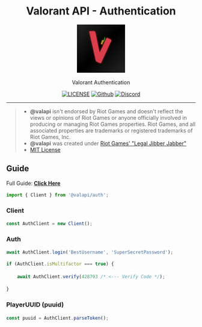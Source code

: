 <div align="center">
  
# Valorant API - Authentication
  
[![Profile](https://github.com/valapi/.github/blob/main/128_valapi.png?raw=true)](https://github.com/valapi)
  
Valorant Authentication
  
[![LICENSE](https://badgen.net/badge/license/MIT/blue)](https://github.com/valapi/.github/blob/main/LICENSE)
[![Github](https://badgen.net/badge/icon/github?icon=github&label)](https://github.com/valapi)
[![Discord](https://badgen.net/badge/icon/discord?icon=discord&label)](https://discord.gg/pbyWbUYjyt)
  
</div>

-----------

> - **@valapi** isn't endorsed by Riot Games and doesn't reflect the views or opinions of Riot Games or anyone officially involved in producing or managing Riot Games properties. Riot Games, and all associated properties are trademarks or registered trademarks of Riot Games, Inc.
> - **@valapi** was created under [Riot Games' "Legal Jibber Jabber"](https://www.riotgames.com/en/legal)
> - [MIT License](https://github.com/valapi/.github/blob/main/LICENSE)

## Guide

Full Guide: **[Click Here](https://valapi.github.io/docs/PACKAGE/auth/Intro.html#contents)**

```typescript
import { Client } from '@valapi/auth';
```

### Client

```typescript
const AuthClient = new Client();
```

### Auth

```typescript
await AuthClient.login('BestUsername', 'SuperSecretPassword');
```

```typescript
if (AuthClient.isMultifactor === true) {

    await AuthClient.verify(428793 /* <--- Verify Code */);
    
}
```

### PlayerUUID (puuid)

```typescript
const puuid = AuthClient.parseToken();
```